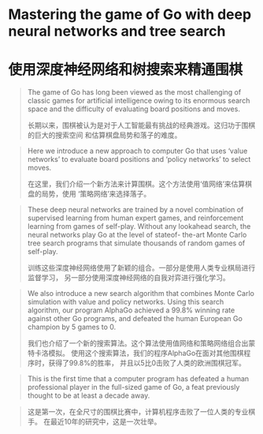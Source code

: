 # Mastering the game of Go with deep neural networks and tree search
# 使用深度神经网络和树搜索来精通围棋

>The game of Go has long been viewed as the most challenging of classic games
>for artificial intelligence owing to its enormous search space and the difficulty
>of evaluating board positions and moves. 
>
>长期以来，围棋被认为是对于人工智能最有挑战的经典游戏。这归功于围棋的巨大的搜索空间
>和估算棋盘局势和落子的难度。

>Here we introduce a new approach to computer Go that uses ‘value networks’
>to evaluate board positions and ‘policy networks’ to select moves.
>
>在这里，我们介绍一个新方法来计算围棋。这个方法使用‘值网络’来估算棋盘的局势，使用
>‘策略网络’来选择落子。

>These deep neural networks are trained by a novel combination of supervised learning
>from human expert games, and reinforcement learning from games of self-play.
>Without any lookahead search, the neural networks play Go at the level of stateof-
>the-art Monte Carlo tree search programs that simulate thousands of random games of
>self-play.
>
>训练这些深度神经网络使用了新颖的组合。一部分是使用人类专业棋局进行监督学习，
>另一部分使用深度神经网络的自我对弈进行强化学习。

>We also introduce a new search algorithm that combines Monte Carlo simulation with
>value and policy networks. Using this search algorithm, our program AlphaGo achieved
>a 99.8% winning rate against other Go programs, and defeated the human European Go
>champion by 5 games to 0. 
>
>我们也介绍了一个新的搜索算法。这个算法使用值网络和策略网络组合出蒙特卡洛模拟。
>使用这个搜索算法，我们的程序AlphaGo在面对其他围棋程序时，获得了99.8%的胜率，
>并且以5比0击败了人类的欧洲围棋冠军。

>This is the first time that a computer program has defeated a human professional player
>in the full-sized game of Go, a feat previously thought to be at least a decade away.

>这是第一次，在全尺寸的围棋比赛中，计算机程序击败了一位人类的专业棋手。
>在最近10年的研究中，这是一次壮举。
